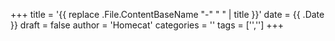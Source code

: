 +++
title = '{{ replace .File.ContentBaseName "-" " " | title }}'
date = {{ .Date }}
draft = false
author = 'Homecat'
categories = ''
tags = ['','']
+++

<!--more-->
